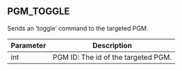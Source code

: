 ## PGM\_TOGGLE

Sends an ‘toggle’ command to the targeted PGM.


| Parameter | Description |
| --- | --- |
| int | PGM ID: The id of the targeted PGM. |


